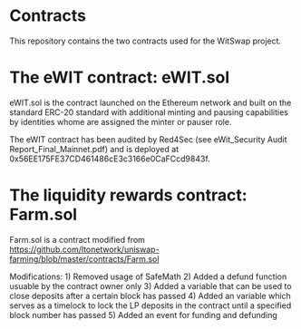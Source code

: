 # Contracts

This repository contains the two contracts used for the WitSwap project.

# The eWIT contract: eWIT.sol

eWIT.sol is the contract launched on the Ethereum network and built on the standard ERC-20 standard with additional minting and pausing capabilities by identities whome are assigned the minter or pauser role.

The eWIT contract has been audited by Red4Sec (see eWit_Security Audit Report_Final_Mainnet.pdf) and is deployed at 0x56EE175FE37CD461486cE3c3166e0CaFCcd9843f. 

# The liquidity rewards contract: Farm.sol

Farm.sol is a contract modified from https://github.com/ltonetwork/uniswap-farming/blob/master/contracts/Farm.sol

Modifications:
    1) Removed usage of SafeMath
    2) Added a defund function usuable by the contract owner only
    3) Added a variable that can be used to close deposits after a certain block has passed
    4) Added an variable which serves as a timelock to lock the LP deposits in the contract until a specified block number has passed
    5) Added an event for funding and defunding
